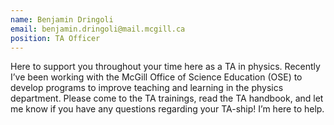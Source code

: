 ```yaml
---
name: Benjamin Dringoli
email: benjamin.dringoli@mail.mcgill.ca
position: TA Officer
---
```


Here to support you throughout your time here as a TA in physics. Recently I’ve been working with the McGill Office of Science Education (OSE) to develop programs to improve teaching and learning in the physics department. Please come to the TA trainings, read the TA handbook, and let me know if you have any questions regarding your TA-ship! I’m here to help.

